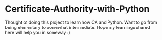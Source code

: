 # Certificate-Authority-with-Python
Thought of doing this project to learn how CA and Python. Want to go from being elementary to somewhat intermediate.
Hope my learnings shared here will help you in someway :) 
